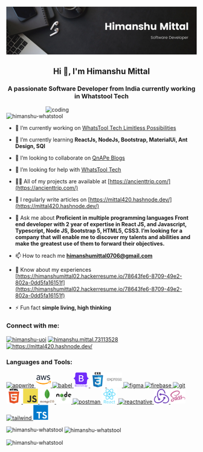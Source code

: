 ![logo](https://github.com/himanshu-whatstool/himanshu-whatstool/blob/main/Github_banner.png)
<h2 align="center">Hi 👋, I'm Himanshu Mittal</h2>
<h3 align="center">A passionate Software Developer from India currently working in Whatstool Tech</h3>

<img align="right" alt="coding" width="400" src="https://camo.githubusercontent.com/19db51af5f90f1b152bc0b9078f5fe97053955be5074f03f17019c70345bdcdb/68747470733a2f2f6d69726f2e6d656469756d2e636f6d2f6d61782f313336302f302a37513379765349765f7430696f4a2d5a2e676966" >

<p align="left"> <img src="https://komarev.com/ghpvc/?username=himanshu-whatstool&label=Profile%20views&color=0e75b6&style=flat" alt="himanshu-whatstool" /> </p>

- 🔭 I’m currently working on [WhatsTool Tech Limitless Possibilities](https://app.whatstool.business/auth)

- 🌱 I’m currently learning **ReactJs, NodeJs, Bootstrap, MaterialUi, Ant Design, SQl**

- 👯 I’m looking to collaborate on [QnAPe Blogs](https://qnape.com/)

- 🤝 I’m looking for help with [WhatsTool Tech](https://whatstool.in/)

- 👨‍💻 All of my projects are available at [https://ancienttrip.com/](https://ancienttrip.com/)

- 📝 I regularly write articles on [https://mittal420.hashnode.dev/](https://mittal420.hashnode.dev/)

- 💬 Ask me about **Proficient in multiple programming languages Front end developer with 2 year of expertise in React JS, and Javascript, Typescript, Node JS, Bootstrap 5, HTML5, CSS3. I’m looking for a company that will enable me to discover my talents and abilities and make the greatest use of them to forward their objectives.**

- 📫 How to reach me **himanshumittal0706@gmail.com**

- 📄 Know about my experiences [https://himanshumittal02.hackerresume.io/78643fe6-8709-49e2-802a-0dd5fa16151f](https://himanshumittal02.hackerresume.io/78643fe6-8709-49e2-802a-0dd5fa16151f)

- ⚡ Fun fact **simple living, high thinking**

<h3 align="left">Connect with me:</h3>
<p align="left">
<a href="https://linkedin.com/in/himanshu-uoi" target="blank"><img align="center" src="https://raw.githubusercontent.com/rahuldkjain/github-profile-readme-generator/master/src/images/icons/Social/linked-in-alt.svg" alt="himanshu-uoi" height="30" width="40" /></a>
<a href="https://fb.com/himanshu.mittal.73113528" target="blank"><img align="center" src="https://raw.githubusercontent.com/rahuldkjain/github-profile-readme-generator/master/src/images/icons/Social/facebook.svg" alt="himanshu.mittal.73113528" height="30" width="40" /></a>
<a href="https://hashnode.com/https://mittal420.hashnode.dev/" target="blank"><img align="center" src="https://raw.githubusercontent.com/rahuldkjain/github-profile-readme-generator/master/src/images/icons/Social/hashnode.svg" alt="https://mittal420.hashnode.dev/" height="30" width="40" /></a>
</p>

<h3 align="left">Languages and Tools:</h3>
<p align="left"> <a href="https://appwrite.io" target="_blank" rel="noreferrer"> <img src="https://www.vectorlogo.zone/logos/appwriteio/appwriteio-icon.svg" alt="appwrite" width="40" height="40"/> </a> <a href="https://aws.amazon.com" target="_blank" rel="noreferrer"> <img src="https://raw.githubusercontent.com/devicons/devicon/master/icons/amazonwebservices/amazonwebservices-original-wordmark.svg" alt="aws" width="40" height="40"/> </a> <a href="https://babeljs.io/" target="_blank" rel="noreferrer"> <img src="https://www.vectorlogo.zone/logos/babeljs/babeljs-icon.svg" alt="babel" width="40" height="40"/> </a> <a href="https://getbootstrap.com" target="_blank" rel="noreferrer"> <img src="https://raw.githubusercontent.com/devicons/devicon/master/icons/bootstrap/bootstrap-plain-wordmark.svg" alt="bootstrap" width="40" height="40"/> </a> <a href="https://www.w3schools.com/css/" target="_blank" rel="noreferrer"> <img src="https://raw.githubusercontent.com/devicons/devicon/master/icons/css3/css3-original-wordmark.svg" alt="css3" width="40" height="40"/> </a> <a href="https://expressjs.com" target="_blank" rel="noreferrer"> <img src="https://raw.githubusercontent.com/devicons/devicon/master/icons/express/express-original-wordmark.svg" alt="express" width="40" height="40"/> </a> <a href="https://www.figma.com/" target="_blank" rel="noreferrer"> <img src="https://www.vectorlogo.zone/logos/figma/figma-icon.svg" alt="figma" width="40" height="40"/> </a> <a href="https://firebase.google.com/" target="_blank" rel="noreferrer"> <img src="https://www.vectorlogo.zone/logos/firebase/firebase-icon.svg" alt="firebase" width="40" height="40"/> </a> <a href="https://git-scm.com/" target="_blank" rel="noreferrer"> <img src="https://www.vectorlogo.zone/logos/git-scm/git-scm-icon.svg" alt="git" width="40" height="40"/> </a> <a href="https://www.w3.org/html/" target="_blank" rel="noreferrer"> <img src="https://raw.githubusercontent.com/devicons/devicon/master/icons/html5/html5-original-wordmark.svg" alt="html5" width="40" height="40"/> </a> <a href="https://developer.mozilla.org/en-US/docs/Web/JavaScript" target="_blank" rel="noreferrer"> <img src="https://raw.githubusercontent.com/devicons/devicon/master/icons/javascript/javascript-original.svg" alt="javascript" width="40" height="40"/> </a> <a href="https://www.mongodb.com/" target="_blank" rel="noreferrer"> <img src="https://raw.githubusercontent.com/devicons/devicon/master/icons/mongodb/mongodb-original-wordmark.svg" alt="mongodb" width="40" height="40"/> </a> <a href="https://nodejs.org" target="_blank" rel="noreferrer"> <img src="https://raw.githubusercontent.com/devicons/devicon/master/icons/nodejs/nodejs-original-wordmark.svg" alt="nodejs" width="40" height="40"/> </a> <a href="https://postman.com" target="_blank" rel="noreferrer"> <img src="https://www.vectorlogo.zone/logos/getpostman/getpostman-icon.svg" alt="postman" width="40" height="40"/> </a> <a href="https://reactjs.org/" target="_blank" rel="noreferrer"> <img src="https://raw.githubusercontent.com/devicons/devicon/master/icons/react/react-original-wordmark.svg" alt="react" width="40" height="40"/> </a> <a href="https://reactnative.dev/" target="_blank" rel="noreferrer"> <img src="https://reactnative.dev/img/header_logo.svg" alt="reactnative" width="40" height="40"/> </a> <a href="https://redux.js.org" target="_blank" rel="noreferrer"> <img src="https://raw.githubusercontent.com/devicons/devicon/master/icons/redux/redux-original.svg" alt="redux" width="40" height="40"/> </a> <a href="https://sass-lang.com" target="_blank" rel="noreferrer"> <img src="https://raw.githubusercontent.com/devicons/devicon/master/icons/sass/sass-original.svg" alt="sass" width="40" height="40"/> </a> <a href="https://tailwindcss.com/" target="_blank" rel="noreferrer"> <img src="https://www.vectorlogo.zone/logos/tailwindcss/tailwindcss-icon.svg" alt="tailwind" width="40" height="40"/> </a> <a href="https://www.typescriptlang.org/" target="_blank" rel="noreferrer"> <img src="https://raw.githubusercontent.com/devicons/devicon/master/icons/typescript/typescript-original.svg" alt="typescript" width="40" height="40"/> </a> </p>

<p><img align="left" src="https://github-readme-stats.vercel.app/api/top-langs?username=himanshu-whatstool&show_icons=true&locale=en&layout=compact" alt="himanshu-whatstool" /></p>

<p>&nbsp;<img align="center" src="https://github-readme-stats.vercel.app/api?username=himanshu-whatstool&show_icons=true&locale=en" alt="himanshu-whatstool" /></p>

<p><img align="center" src="https://github-readme-streak-stats.herokuapp.com/?user=himanshu-whatstool&" alt="himanshu-whatstool" /></p>
